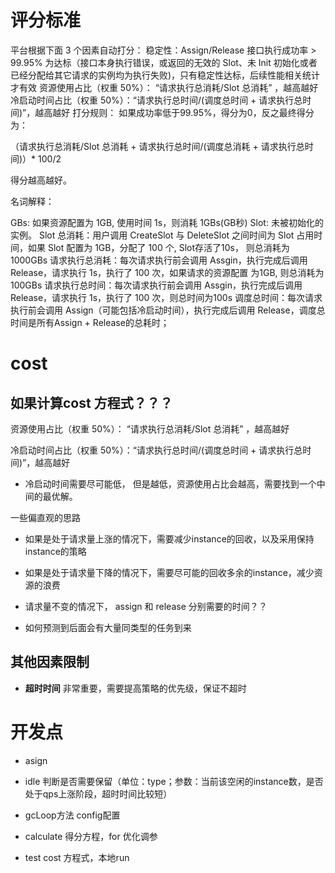 # 评分标准
平台根据下面 3 个因素自动打分：
稳定性：Assign/Release 接口执行成功率 > 99.95% 为达标（接口本身执行错误，或返回的无效的 Slot、未 Init 初始化或者已经分配给其它请求的实例均为执行失败)，只有稳定性达标，后续性能相关统计才有效
资源使用占比（权重 50%）： “请求执行总消耗/Slot 总消耗” ，越高越好
冷启动时间占比（权重 50%）：“请求执行总时间/(调度总时间 + 请求执行总时间)”，越高越好
打分规则：
如果成功率低于99.95%，得分为0，反之最终得分为：

（请求执行总消耗/Slot 总消耗 + 请求执行总时间/(调度总消耗 + 请求执行总时间)）* 100/2

得分越高越好。

名词解释：

GBs: 如果资源配置为 1GB, 使用时间 1s，则消耗 1GBs(GB秒)
Slot: 未被初始化的实例。
Slot 总消耗：用户调用 CreateSlot 与 DeleteSlot 之间时间为 Slot 占用时间，如果 Slot 配置为 1GB，分配了 100 个, Slot存活了10s， 则总消耗为 1000GBs
请求执行总消耗：每次请求执行前会调用 Assgin，执行完成后调用 Release，请求执行 1s，执行了 100 次，如果请求的资源配置 为1GB, 则总消耗为 100GBs
请求执行总时间：每次请求执行前会调用 Assgin，执行完成后调用 Release，请求执行 1s，执行了 100 次，则总时间为100s
调度总时间：每次请求 执行前会调用 Assign（可能包括冷启动时间），执行完成后调用 Release，调度总时间是所有Assign + Release的总耗时；

# cost

## 如果计算cost 方程式？？？

资源使用占比（权重 50%）： “请求执行总消耗/Slot 总消耗” ，越高越好

冷启动时间占比（权重 50%）：“请求执行总时间/(调度总时间 + 请求执行总时间)”，越高越好

- 冷启动时间需要尽可能低， 但是越低，资源使用占比会越高，需要找到一个中间的最优解。

一些偏直观的思路

- 如果是处于请求量上涨的情况下，需要减少instance的回收，以及采用保持instance的策略

- 如果是处于请求量下降的情况下，需要尽可能的回收多余的instance，减少资源的浪费

- 请求量不变的情况下， assign 和 release 分别需要的时间？？

- 如何预测到后面会有大量同类型的任务到来


## 其他因素限制

- **超时时间** 非常重要，需要提高策略的优先级，保证不超时

# 开发点

- asign

- idle 判断是否需要保留（单位：type；参数：当前该空闲的instance数，是否处于qps上涨阶段，超时时间比较短）

- gcLoop方法 config配置

- calculate 得分方程，for 优化调参

- test cost 方程式，本地run